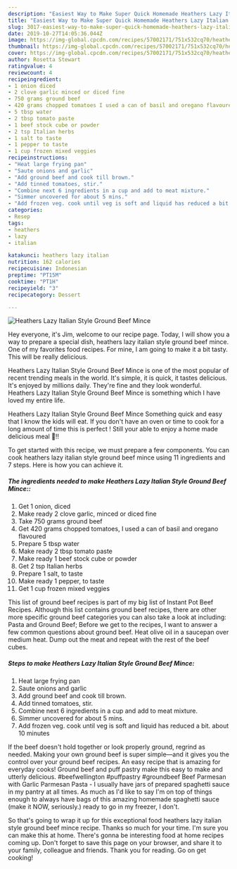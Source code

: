 ```yaml
---
description: "Easiest Way to Make Super Quick Homemade Heathers Lazy Italian Style Ground Beef Mince"
title: "Easiest Way to Make Super Quick Homemade Heathers Lazy Italian Style Ground Beef Mince"
slug: 3017-easiest-way-to-make-super-quick-homemade-heathers-lazy-italian-style-ground-beef-mince
date: 2019-10-27T14:05:36.044Z
image: https://img-global.cpcdn.com/recipes/57002171/751x532cq70/heathers-lazy-italian-style-ground-beef-mince-recipe-main-photo.jpg
thumbnail: https://img-global.cpcdn.com/recipes/57002171/751x532cq70/heathers-lazy-italian-style-ground-beef-mince-recipe-main-photo.jpg
cover: https://img-global.cpcdn.com/recipes/57002171/751x532cq70/heathers-lazy-italian-style-ground-beef-mince-recipe-main-photo.jpg
author: Rosetta Stewart
ratingvalue: 4
reviewcount: 4
recipeingredient:
- 1 onion diced
- 2 clove garlic minced or diced fine
- 750 grams ground beef
- 420 grams chopped tomatoes I used a can of basil and oregano flavoured
- 5 tbsp water
- 2 tbsp tomato paste
- 1 beef stock cube or powder
- 2 tsp Italian herbs
- 1 salt to taste
- 1 pepper to taste
- 1 cup frozen mixed veggies
recipeinstructions:
- "Heat large frying pan"
- "Saute onions and garlic"
- "Add ground beef and cook till brown."
- "Add tinned tomatoes, stir."
- "Combine next 6 ingredients in a cup and add to meat mixture."
- "Simmer uncovered for about 5 mins."
- "Add frozen veg. cook until veg is soft and liquid has reduced a bit. about 10 minutes"
categories:
- Resep
tags:
- heathers
- lazy
- italian

katakunci: heathers lazy italian
nutrition: 162 calories
recipecuisine: Indonesian
preptime: "PT15M"
cooktime: "PT1H"
recipeyield: "3"
recipecategory: Dessert

---
```



![Heathers Lazy Italian Style Ground Beef Mince](https://img-global.cpcdn.com/recipes/57002171/751x532cq70/heathers-lazy-italian-style-ground-beef-mince-recipe-main-photo.jpg)

Hey everyone, it's Jim, welcome to our recipe page. Today, I will show you a way to prepare a special dish, heathers lazy italian style ground beef mince. One of my favorites food recipes. For mine, I am going to make it a bit tasty. This will be really delicious.

Heathers Lazy Italian Style Ground Beef Mince is one of the most popular of recent trending meals in the world. It's simple, it is quick, it tastes delicious. It's enjoyed by millions daily. They're fine and they look wonderful. Heathers Lazy Italian Style Ground Beef Mince is something which I have loved my entire life.

Heathers Lazy Italian Style Ground Beef Mince Something quick and easy that I know the kids will eat. If you don&#39;t have an oven or time to cook for a long amount of time this is perfect ! Still your able to enjoy a home made delicious meal 🥧!!


To get started with this recipe, we must prepare a few components. You can cook heathers lazy italian style ground beef mince using 11 ingredients and 7 steps. Here is how you can achieve it.

##### The ingredients needed to make Heathers Lazy Italian Style Ground Beef Mince::

1. Get 1 onion, diced
1. Make ready 2 clove garlic, minced or diced fine
1. Take 750 grams ground beef
1. Get 420 grams chopped tomatoes, I used a can of basil and oregano flavoured
1. Prepare 5 tbsp water
1. Make ready 2 tbsp tomato paste
1. Make ready 1 beef stock cube or powder
1. Get 2 tsp Italian herbs
1. Prepare 1 salt, to taste
1. Make ready 1 pepper, to taste
1. Get 1 cup frozen mixed veggies


This list of ground beef recipes is part of my big list of Instant Pot Beef Recipes. Although this list contains ground beef recipes, there are other more specific ground beef categories you can also take a look at including: Pasta and Ground Beef; Before we get to the recipes, I want to answer a few common questions about ground beef. Heat olive oil in a saucepan over medium heat. Dump out the meat and repeat with the rest of the beef cubes. 

##### Steps to make Heathers Lazy Italian Style Ground Beef Mince:

1. Heat large frying pan
1. Saute onions and garlic
1. Add ground beef and cook till brown.
1. Add tinned tomatoes, stir.
1. Combine next 6 ingredients in a cup and add to meat mixture.
1. Simmer uncovered for about 5 mins.
1. Add frozen veg. cook until veg is soft and liquid has reduced a bit. about 10 minutes


If the beef doesn&#39;t hold together or look properly ground, regrind as needed. Making your own ground beef is super simple—and it gives you the control over your ground beef recipes. An easy recipe that is amazing for everyday cooks! Ground beef and puff pastry make this easy to make and utterly delicious. #beefwellington #puffpastry #groundbeef Beef Parmesan with Garlic Parmesan Pasta - I usually have jars of prepared spaghetti sauce in my pantry at all times. As much as I&#39;d like to say I&#39;m on top of things enough to always have bags of this amazing homemade spaghetti sauce (make it NOW, seriously.) ready to go in my freezer, I don&#39;t. 

So that's going to wrap it up for this exceptional food heathers lazy italian style ground beef mince recipe. Thanks so much for your time. I'm sure you can make this at home. There's gonna be interesting food at home recipes coming up. Don't forget to save this page on your browser, and share it to your family, colleague and friends. Thank you for reading. Go on get cooking!
